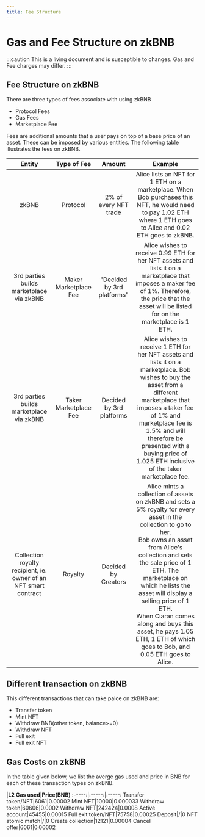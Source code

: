 ```yaml
---
title: Fee Structure
---
```


# Gas and Fee Structure on zkBNB

:::caution 
This is a living document and is susceptible to changes. Gas and Fee charges may differ.
:::

## Fee Structure on zkBNB

There are three types of fees associate with using zkBNB
* Protocol Fees
* Gas Fees
* Marketplace Fee

Fees are additional amounts that a user pays on top of a base price of an asset. These can be imposed by various entities. The following table illustrates the fees on zkBNB.

**Entity**|**Type of Fee**|**Amount**|**Example**
:-----:|:-----:|:-----:|:-----:
zkBNB|Protocol|2% of every NFT trade|Alice lists an NFT for 1 ETH on a marketplace. When Bob purchases this NFT, he would need to pay 1.02 ETH where 1 ETH goes to Alice and 0.02 ETH goes to zkBNB.
3rd parties builds marketplace via zkBNB | Maker Marketplace Fee | "Decided by 3rd platforms" | Alice wishes to receive 0.99 ETH for her NFT assets and lists it on a marketplace that imposes a maker fee of 1%. Therefore, the price that the asset will be listed for on the marketplace is 1 ETH.
3rd parties builds marketplace via zkBNB | Taker Marketplace Fee | Decided by 3rd platforms | Alice wishes to receive 1 ETH for her NFT assets and lists it on a marketplace. Bob wishes to buy the asset from a different marketplace that imposes a taker fee of 1% and marketplace fee is 1.5% and will therefore be presented with a buying price of 1.025 ETH inclusive of the taker marketplace fee.
Collection royalty recipient, ie. owner of an NFT smart contract | Royalty | Decided by Creators | Alice mints a collection of assets on zkBNB and sets a 5% royalty for every asset in the collection to go to her. <br/> Bob owns an asset from Alice's collection and sets the sale price of 1 ETH. The marketplace on which he lists the asset will display a selling price of 1 ETH. <br/>When Ciaran comes along and buys this asset, he pays 1.05 ETH, 1 ETH of which goes to Bob, and 0.05 ETH goes to Alice.

## Different transaction on zkBNB
This different transactions that can take palce on zkBNB are:
* Transfer token
* Mint NFT
* Withdraw BNB(other token, balance>=0)
* Withdraw NFT
* Full exit
* Full exit NFT

## Gas Costs on zkBNB

In the table given below, we list the averge gas used and price in BNB for each of these transaction types on zkBNB.

 |**L2 Gas used**|**Price(BNB)**
:-----:|:-----:|:-----:
Transfer token/NFT|6061|0.00002
Mint NFT|10000|0.000033
Withdraw token|60606|0.0002
Withdraw NFT|242424|0.0008
Active account|45455|0.00015
Full exit token/NFT|75758|0.00025
Deposit|/|0
NFT atomic match|/|0
Create collection|12121|0.00004
Cancel offer|6061|0.00002



